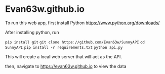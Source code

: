 # Evan63w.github.io

To run this web app, first install Python https://www.python.org/downloads/

After installing python, run 

`pip install git`
`git clone https://github.com/Evan63w/SunnyAPI`
`cd SunnyAPI`
`pip install -r requirements.txt`
`python api.py`

This will create a local web server that will act as the API.

then, navigate to https://evan63w.github.io to view the data


